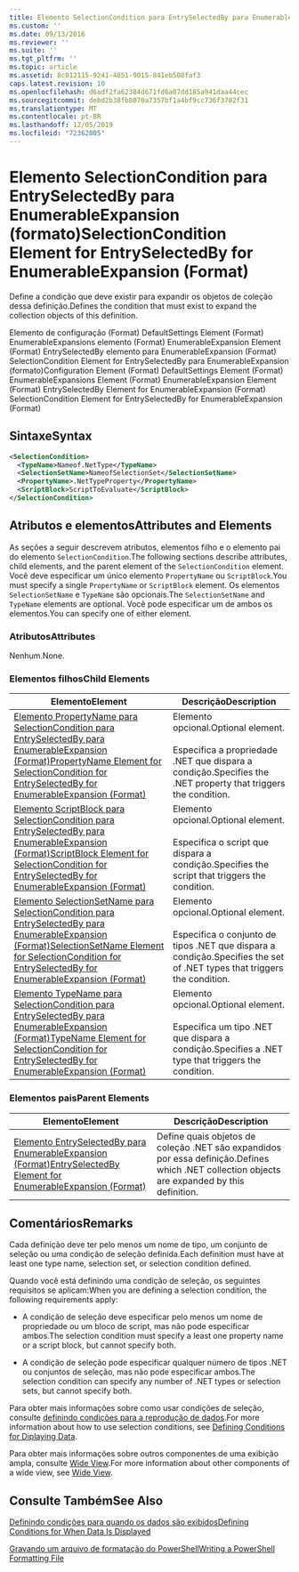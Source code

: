 ```yaml
---
title: Elemento SelectionCondition para EntrySelectedBy para EnumerableExpansion (Format) | Microsoft Docs
ms.custom: ''
ms.date: 09/13/2016
ms.reviewer: ''
ms.suite: ''
ms.tgt_pltfrm: ''
ms.topic: article
ms.assetid: 8c012115-9241-4851-9015-841eb508faf3
caps.latest.revision: 10
ms.openlocfilehash: d6adf2fa62384d671fd6a07dd185a941daa44cec
ms.sourcegitcommit: debd2b38fb8070a7357bf1a4bf9cc736f3702f31
ms.translationtype: MT
ms.contentlocale: pt-BR
ms.lasthandoff: 12/05/2019
ms.locfileid: "72362005"
---
```

# <a name="selectioncondition-element-for-entryselectedby-for-enumerableexpansion-format"></a><span data-ttu-id="10dba-102">Elemento SelectionCondition para EntrySelectedBy para EnumerableExpansion (formato)</span><span class="sxs-lookup"><span data-stu-id="10dba-102">SelectionCondition Element for EntrySelectedBy for EnumerableExpansion (Format)</span></span>

<span data-ttu-id="10dba-103">Define a condição que deve existir para expandir os objetos de coleção dessa definição.</span><span class="sxs-lookup"><span data-stu-id="10dba-103">Defines the condition that must exist to expand the collection objects of this definition.</span></span>

<span data-ttu-id="10dba-104">Elemento de configuração (Format) DefaultSettings Element (Format) EnumerableExpansions elemento (Format) EnumerableExpansion Element (Format) EntrySelectedBy elemento para EnumerableExpansion (Format) SelectionCondition Element for EntrySelectedBy para EnumerableExpansion (formato)</span><span class="sxs-lookup"><span data-stu-id="10dba-104">Configuration Element (Format) DefaultSettings Element (Format) EnumerableExpansions Element (Format) EnumerableExpansion Element (Format) EntrySelectedBy Element for EnumerableExpansion (Format) SelectionCondition Element for EntrySelectedBy for EnumerableExpansion (Format)</span></span>

## <a name="syntax"></a><span data-ttu-id="10dba-105">Sintaxe</span><span class="sxs-lookup"><span data-stu-id="10dba-105">Syntax</span></span>

```xml
<SelectionCondition>
  <TypeName>Nameof.NetType</TypeName>
  <SelectionSetName>NameofSelectionSet</SelectionSetName>
  <PropertyName>.NetTypeProperty</PropertyName>
  <ScriptBlock>ScriptToEvaluate</ScriptBlock>
</SelectionCondition>
```

## <a name="attributes-and-elements"></a><span data-ttu-id="10dba-106">Atributos e elementos</span><span class="sxs-lookup"><span data-stu-id="10dba-106">Attributes and Elements</span></span>

<span data-ttu-id="10dba-107">As seções a seguir descrevem atributos, elementos filho e o elemento pai do elemento `SelectionCondition`.</span><span class="sxs-lookup"><span data-stu-id="10dba-107">The following sections describe attributes, child elements, and the parent element of the `SelectionCondition` element.</span></span> <span data-ttu-id="10dba-108">Você deve especificar um único elemento `PropertyName` ou `ScriptBlock`.</span><span class="sxs-lookup"><span data-stu-id="10dba-108">You must specify a single `PropertyName` or `ScriptBlock` element.</span></span> <span data-ttu-id="10dba-109">Os elementos `SelectionSetName` e `TypeName` são opcionais.</span><span class="sxs-lookup"><span data-stu-id="10dba-109">The `SelectionSetName` and `TypeName` elements are optional.</span></span> <span data-ttu-id="10dba-110">Você pode especificar um de ambos os elementos.</span><span class="sxs-lookup"><span data-stu-id="10dba-110">You can specify one of either element.</span></span>

### <a name="attributes"></a><span data-ttu-id="10dba-111">Atributos</span><span class="sxs-lookup"><span data-stu-id="10dba-111">Attributes</span></span>

<span data-ttu-id="10dba-112">Nenhum.</span><span class="sxs-lookup"><span data-stu-id="10dba-112">None.</span></span>

### <a name="child-elements"></a><span data-ttu-id="10dba-113">Elementos filhos</span><span class="sxs-lookup"><span data-stu-id="10dba-113">Child Elements</span></span>

|<span data-ttu-id="10dba-114">Elemento</span><span class="sxs-lookup"><span data-stu-id="10dba-114">Element</span></span>|<span data-ttu-id="10dba-115">Descrição</span><span class="sxs-lookup"><span data-stu-id="10dba-115">Description</span></span>|
|-------------|-----------------|
|[<span data-ttu-id="10dba-116">Elemento PropertyName para SelectionCondition para EntrySelectedBy para EnumerableExpansion (Format)</span><span class="sxs-lookup"><span data-stu-id="10dba-116">PropertyName Element for SelectionCondition for EntrySelectedBy for EnumerableExpansion (Format)</span></span>](./propertyname-element-for-selectioncondition-for-entryselectedby-for-enumerableexpansion-format.md)|<span data-ttu-id="10dba-117">Elemento opcional.</span><span class="sxs-lookup"><span data-stu-id="10dba-117">Optional element.</span></span><br /><br /> <span data-ttu-id="10dba-118">Especifica a propriedade .NET que dispara a condição.</span><span class="sxs-lookup"><span data-stu-id="10dba-118">Specifies the .NET property that triggers the condition.</span></span>|
|[<span data-ttu-id="10dba-119">Elemento ScriptBlock para SelectionCondition para EntrySelectedBy para EnumerableExpansion (Format)</span><span class="sxs-lookup"><span data-stu-id="10dba-119">ScriptBlock Element for SelectionCondition for EntrySelectedBy for EnumerableExpansion (Format)</span></span>](./scriptblock-element-for-selectioncondition-for-entryselectedby-for-enumerableexpansion-format.md)|<span data-ttu-id="10dba-120">Elemento opcional.</span><span class="sxs-lookup"><span data-stu-id="10dba-120">Optional element.</span></span><br /><br /> <span data-ttu-id="10dba-121">Especifica o script que dispara a condição.</span><span class="sxs-lookup"><span data-stu-id="10dba-121">Specifies the script that triggers the condition.</span></span>|
|[<span data-ttu-id="10dba-122">Elemento SelectionSetName para SelectionCondition para EntrySelectedBy para EnumerableExpansion (Format)</span><span class="sxs-lookup"><span data-stu-id="10dba-122">SelectionSetName Element for SelectionCondition for EntrySelectedBy for EnumerableExpansion (Format)</span></span>](./selectionsetname-element-for-selectioncondition-for-entryselectedby-for-enumerableexpansion-format.md)|<span data-ttu-id="10dba-123">Elemento opcional.</span><span class="sxs-lookup"><span data-stu-id="10dba-123">Optional element.</span></span><br /><br /> <span data-ttu-id="10dba-124">Especifica o conjunto de tipos .NET que dispara a condição.</span><span class="sxs-lookup"><span data-stu-id="10dba-124">Specifies the set of .NET types that triggers the condition.</span></span>|
|[<span data-ttu-id="10dba-125">Elemento TypeName para SelectionCondition para EntrySelectedBy para EnumerableExpansion (Format)</span><span class="sxs-lookup"><span data-stu-id="10dba-125">TypeName Element for SelectionCondition for EntrySelectedBy for EnumerableExpansion (Format)</span></span>](./typename-element-for-selectioncondition-for-entryselectedby-for-enumerableexpansion-format.md)|<span data-ttu-id="10dba-126">Elemento opcional.</span><span class="sxs-lookup"><span data-stu-id="10dba-126">Optional element.</span></span><br /><br /> <span data-ttu-id="10dba-127">Especifica um tipo .NET que dispara a condição.</span><span class="sxs-lookup"><span data-stu-id="10dba-127">Specifies a .NET type that triggers the condition.</span></span>|

### <a name="parent-elements"></a><span data-ttu-id="10dba-128">Elementos pais</span><span class="sxs-lookup"><span data-stu-id="10dba-128">Parent Elements</span></span>

|<span data-ttu-id="10dba-129">Elemento</span><span class="sxs-lookup"><span data-stu-id="10dba-129">Element</span></span>|<span data-ttu-id="10dba-130">Descrição</span><span class="sxs-lookup"><span data-stu-id="10dba-130">Description</span></span>|
|-------------|-----------------|
|[<span data-ttu-id="10dba-131">Elemento EntrySelectedBy para EnumerableExpansion (Format)</span><span class="sxs-lookup"><span data-stu-id="10dba-131">EntrySelectedBy Element for EnumerableExpansion (Format)</span></span>](./entryselectedby-element-for-enumerableexpansion-format.md)|<span data-ttu-id="10dba-132">Define quais objetos de coleção .NET são expandidos por essa definição.</span><span class="sxs-lookup"><span data-stu-id="10dba-132">Defines which .NET collection objects are expanded by this definition.</span></span>|

## <a name="remarks"></a><span data-ttu-id="10dba-133">Comentários</span><span class="sxs-lookup"><span data-stu-id="10dba-133">Remarks</span></span>

<span data-ttu-id="10dba-134">Cada definição deve ter pelo menos um nome de tipo, um conjunto de seleção ou uma condição de seleção definida.</span><span class="sxs-lookup"><span data-stu-id="10dba-134">Each definition must have at least one type name, selection set, or selection condition defined.</span></span>

<span data-ttu-id="10dba-135">Quando você está definindo uma condição de seleção, os seguintes requisitos se aplicam:</span><span class="sxs-lookup"><span data-stu-id="10dba-135">When you are defining a selection condition, the following requirements apply:</span></span>

- <span data-ttu-id="10dba-136">A condição de seleção deve especificar pelo menos um nome de propriedade ou um bloco de script, mas não pode especificar ambos.</span><span class="sxs-lookup"><span data-stu-id="10dba-136">The selection condition must specify a least one property name or a script block, but cannot specify both.</span></span>

- <span data-ttu-id="10dba-137">A condição de seleção pode especificar qualquer número de tipos .NET ou conjuntos de seleção, mas não pode especificar ambos.</span><span class="sxs-lookup"><span data-stu-id="10dba-137">The selection condition can specify any number of .NET types or selection sets, but cannot specify both.</span></span>

<span data-ttu-id="10dba-138">Para obter mais informações sobre como usar condições de seleção, consulte [definindo condições para a reprodução de dados](./defining-conditions-for-displaying-data.md).</span><span class="sxs-lookup"><span data-stu-id="10dba-138">For more information about how to use selection conditions, see [Defining Conditions for Diplaying Data](./defining-conditions-for-displaying-data.md).</span></span>

<span data-ttu-id="10dba-139">Para obter mais informações sobre outros componentes de uma exibição ampla, consulte [Wide View](./creating-a-wide-view.md).</span><span class="sxs-lookup"><span data-stu-id="10dba-139">For more information about other components of a wide view, see [Wide View](./creating-a-wide-view.md).</span></span>

## <a name="see-also"></a><span data-ttu-id="10dba-140">Consulte Também</span><span class="sxs-lookup"><span data-stu-id="10dba-140">See Also</span></span>

[<span data-ttu-id="10dba-141">Definindo condições para quando os dados são exibidos</span><span class="sxs-lookup"><span data-stu-id="10dba-141">Defining Conditions for When Data Is Displayed</span></span>](./defining-conditions-for-displaying-data.md)

[<span data-ttu-id="10dba-142">Gravando um arquivo de formatação do PowerShell</span><span class="sxs-lookup"><span data-stu-id="10dba-142">Writing a PowerShell Formatting File</span></span>](./writing-a-powershell-formatting-file.md)
